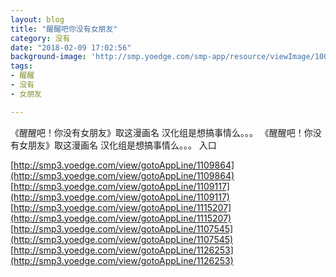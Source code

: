 ```yaml
---
layout: blog
title: "醒醒吧你没有女朋友"
category: 没有
date: "2018-02-09 17:02:56"
background-image: 'http://smp.yoedge.com/smp-app/resource/viewImage/1003581appline.png'
tags:
- 醒醒
- 没有
- 女朋友

---
```

《醒醒吧！你没有女朋友》取这漫画名 汉化组是想搞事情么。。。
《醒醒吧！你没有女朋友》取这漫画名 汉化组是想搞事情么。。。
入口

[http://smp3.yoedge.com/view/gotoAppLine/1109864](http://smp3.yoedge.com/view/gotoAppLine/1109864)
[http://smp3.yoedge.com/view/gotoAppLine/1109117](http://smp3.yoedge.com/view/gotoAppLine/1109117)
[http://smp3.yoedge.com/view/gotoAppLine/1115207](http://smp3.yoedge.com/view/gotoAppLine/1115207)
[http://smp3.yoedge.com/view/gotoAppLine/1107545](http://smp3.yoedge.com/view/gotoAppLine/1107545)
[http://smp3.yoedge.com/view/gotoAppLine/1126253](http://smp3.yoedge.com/view/gotoAppLine/1126253)

        
